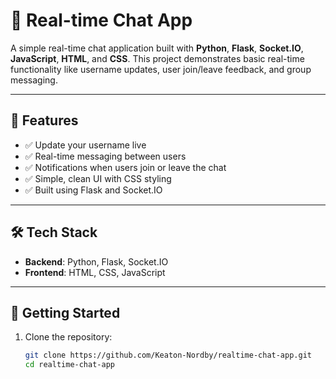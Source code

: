 # 🧠 Real-time Chat App

A simple real-time chat application built with **Python**, **Flask**, **Socket.IO**, **JavaScript**, **HTML**, and **CSS**. This project demonstrates basic real-time functionality like username updates, user join/leave feedback, and group messaging.

---

## 🔧 Features

- ✅ Update your username live
- ✅ Real-time messaging between users
- ✅ Notifications when users join or leave the chat
- ✅ Simple, clean UI with CSS styling
- ✅ Built using Flask and Socket.IO

---

## 🛠 Tech Stack

- **Backend**: Python, Flask, Socket.IO
- **Frontend**: HTML, CSS, JavaScript

---

## 🚀 Getting Started

1. Clone the repository:
   ```bash
   git clone https://github.com/Keaton-Nordby/realtime-chat-app.git
   cd realtime-chat-app
